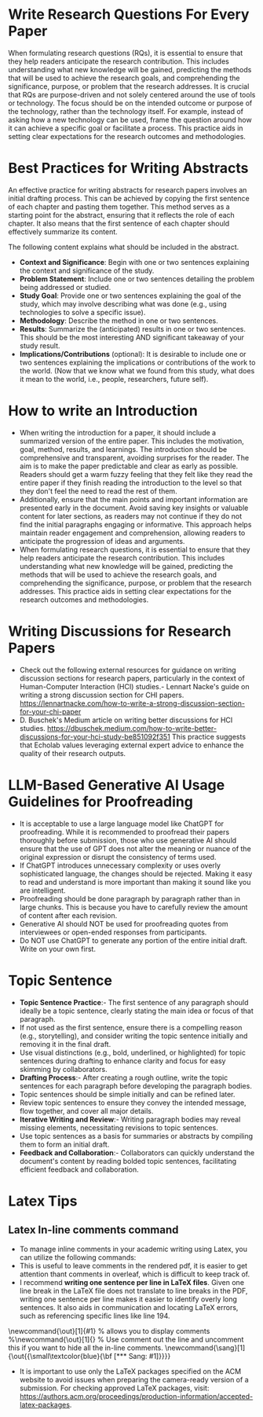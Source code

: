 # Write Research Questions For Every Paper

When formulating research questions (RQs), it is essential to ensure that they help readers anticipate the research contribution. This includes understanding what new knowledge will be gained, predicting the methods that will be used to achieve the research goals, and comprehending the significance, purpose, or problem that the research addresses. It is crucial that RQs are purpose-driven and not solely centered around the use of tools or technology. The focus should be on the intended outcome or purpose of the technology, rather than the technology itself. For example, instead of asking how a new technology can be used, frame the question around how it can achieve a specific goal or facilitate a process. This practice aids in setting clear expectations for the research outcomes and methodologies.

# Best Practices for Writing Abstracts

An effective practice for writing abstracts for research papers involves an initial drafting process. This can be achieved by copying the first sentence of each chapter and pasting them together. This method serves as a starting point for the abstract, ensuring that it reflects the role of each chapter. It also means that the first sentence of each chapter should effectively summarize its content.

The following content explains what should be included in the abstract.

- **Context and Significance**: Begin with one or two sentences explaining the context and significance of the study.
- **Problem Statement**: Include one or two sentences detailing the problem being addressed or studied.
- **Study Goal**: Provide one or two sentences explaining the goal of the study, which may involve describing what was done (e.g., using technologies to solve a specific issue).
- **Methodology**: Describe the method in one or two sentences.
- **Results**: Summarize the (anticipated) results in one or two sentences. This should be the most interesting AND significant takeaway of your study result.
- **Implications/Contributions** (optional): It is desirable to include one or two sentences explaining the implications or contributions of the work to the world. (Now that we know what we found from this study, what does it mean to the world, i.e., people, researchers, future self).

# How to write an Introduction

- When writing the introduction for a paper, it should include a summarized version of the entire paper. This includes the motivation, goal, method, results, and learnings. The introduction should be comprehensive and transparent, avoiding surprises for the reader. The aim is to make the paper predictable and clear as early as possible. Readers should get a warm fuzzy feeling that they felt like they read the entire paper if they finish reading the introduction to the level so that they don't feel the need to read the rest of them.
- Additionally, ensure that the main points and important information are presented early in the document. Avoid saving key insights or valuable content for later sections, as readers may not continue if they do not find the initial paragraphs engaging or informative. This approach helps maintain reader engagement and comprehension, allowing readers to anticipate the progression of ideas and arguments.
- When formulating research questions, it is essential to ensure that they help readers anticipate the research contribution. This includes understanding what new knowledge will be gained, predicting the methods that will be used to achieve the research goals, and comprehending the significance, purpose, or problem that the research addresses. This practice aids in setting clear expectations for the research outcomes and methodologies.

# Writing Discussions for Research Papers

- Check out the following external resources for guidance on writing discussion sections for research papers, particularly in the context of Human-Computer Interaction (HCI) studies.- Lennart Nacke's guide on writing a strong discussion section for CHI papers.  https://lennartnacke.com/how-to-write-a-strong-discussion-section-for-your-chi-paper
- D. Buschek's Medium article on writing better discussions for HCI studies. https://dbuschek.medium.com/how-to-write-better-discussions-for-your-hci-study-be851092f351 This practice suggests that Echolab values leveraging external expert advice to enhance the quality of their research outputs.

# LLM-Based Generative AI Usage Guidelines for Proofreading

- It is acceptable to use a large language model like ChatGPT for proofreading. While it is recommended to proofread their papers thoroughly before submission, those who use generative AI should ensure that the use of GPT does not alter the meaning or nuance of the original expression or disrupt the consistency of terms used.
- If ChatGPT introduces unnecessary complexity or uses overly sophisticated language, the changes should be rejected. Making it easy to read and understand is more important than making it sound like you are intelligent.
- Proofreading should be done paragraph by paragraph rather than in large chunks. This is because you have to carefully review the amount of content after each revision.
- Generative AI should NOT be used for proofreading quotes from interviewees or open-ended responses from participants.
- Do NOT use ChatGPT to generate any portion of the entire initial draft. Write on your own first.

# Topic Sentence

- **Topic Sentence Practice**:- The first sentence of any paragraph should ideally be a topic sentence, clearly stating the main idea or focus of that paragraph.
- If not used as the first sentence, ensure there is a compelling reason (e.g., storytelling), and consider writing the topic sentence initially and removing it in the final draft.
- Use visual distinctions (e.g., bold, underlined, or highlighted) for topic sentences during drafting to enhance clarity and focus for easy skimming by collaborators.
- **Drafting Process**:- After creating a rough outline, write the topic sentences for each paragraph before developing the paragraph bodies.
- Topic sentences should be simple initially and can be refined later.
- Review topic sentences to ensure they convey the intended message, flow together, and cover all major details.
- **Iterative Writing and Review**:- Writing paragraph bodies may reveal missing elements, necessitating revisions to topic sentences.
- Use topic sentences as a basis for summaries or abstracts by compiling them to form an initial draft.
- **Feedback and Collaboration**:- Collaborators can quickly understand the document's content by reading bolded topic sentences, facilitating efficient feedback and collaboration.

# Latex Tips

## Latex In-line comments command

- To manage inline comments in your academic writing using Latex, you can utilize the following commands:
- This is useful to leave comments in the rendered pdf, it is easier to get attention thant comments in overleaf, which is difficult to keep track of.
- I recommend **writing one sentence per line in LaTeX files**. Given one line break in the LaTeX file does not translate to line breaks in the PDF, writing one sentence per line makes it easier to identify overly long sentences. It also aids in communication and locating LaTeX errors, such as referencing specific lines like line 194.

\newcommand{\out}[1]{#1} % allows you to display comments %\newcommand{\out}[1]{} % Use comment out the line and uncomment this if you want to hide all the in-line comments. \newcommand{\sang}[1]{\out{{\small\textcolor{blue}{\bf [*** Sang: #1]}}}}

- It is important to use only the LaTeX packages specified on the ACM website to avoid issues when preparing the camera-ready version of a submission.  For checking approved LaTeX packages, visit: https://authors.acm.org/proceedings/production-information/accepted-latex-packages.